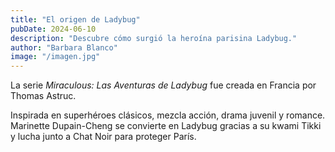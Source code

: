```yaml
---
title: "El origen de Ladybug"
pubDate: 2024-06-10
description: "Descubre cómo surgió la heroína parisina Ladybug."
author: "Barbara Blanco"
image: "/imagen.jpg"
---
```


La serie *Miraculous: Las Aventuras de Ladybug* fue creada en Francia por Thomas Astruc.

Inspirada en superhéroes clásicos, mezcla acción, drama juvenil y romance. Marinette Dupain-Cheng se convierte en Ladybug gracias a su kwami Tikki y lucha junto a Chat Noir para proteger París.
